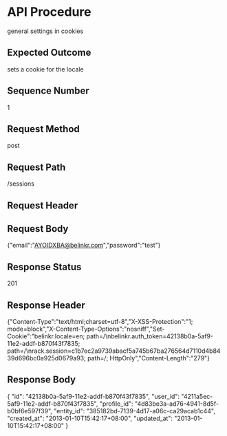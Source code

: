 # API Procedure
general settings in cookies
## Expected Outcome
sets a cookie for the locale
## Sequence Number
1
## Request Method
post
## Request Path
/sessions
## Request Header

## Request Body
{"email":"AYOIDXBA@belinkr.com","password":"test"}

## Response Status
201
## Response Header
{"Content-Type":"text/html;charset=utf-8","X-XSS-Protection":"1; mode=block","X-Content-Type-Options":"nosniff","Set-Cookie":"belinkr.locale=en; path=/\nbelinkr.auth_token=42138b0a-5af9-11e2-addf-b870f43f7835; path=/\nrack.session=c1b7ec2a9739abacf5a745b67ba276564d7110d4b8439d696bc0a925d0679a93; path=/; HttpOnly","Content-Length":"279"}

## Response Body
{
  "id": "42138b0a-5af9-11e2-addf-b870f43f7835",
  "user_id": "4211a5ec-5af9-11e2-addf-b870f43f7835",
  "profile_id": "4d83be3a-ad76-4941-8d5f-b0bf6e597f39",
  "entity_id": "385182bd-7139-4d17-a06c-ca29acab1c44",
  "created_at": "2013-01-10T15:42:17+08:00",
  "updated_at": "2013-01-10T15:42:17+08:00"
}
